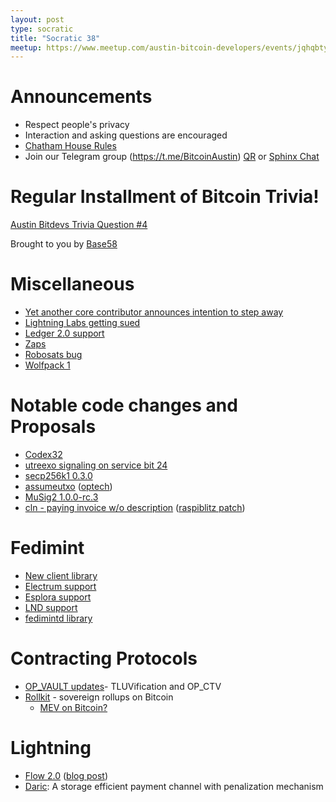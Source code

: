 ```yaml
---
layout: post
type: socratic
title: "Socratic 38"
meetup: https://www.meetup.com/austin-bitcoin-developers/events/jqhqbtyfcfbvb/
---
```


# Announcements

- Respect people's privacy
- Interaction and asking questions are encouraged
- [Chatham House Rules](https://www.chathamhouse.org/about-us/chatham-house-rule)
- Join our Telegram group (https://t.me/BitcoinAustin) [QR](../assets/imgs/telegram-group.svg) or [Sphinx Chat](https://tribes.sphinx.chat/t/austintexasbitcoiners)

# Regular Installment of Bitcoin Trivia!
[Austin Bitdevs Trivia Question #4](https://twitter.com/base58btc/status/1636145790769848321?s=20)

Brought to you by [Base58](https://www.base58.info/)

# Miscellaneous
- [Yet another core contributor announces intention to step away](https://bitcoinmagazine.com/technical/bitcoin-core-maintainer-marco-falke-to-step-down)
- [Lightning Labs getting sued](https://www.coindesk.com/business/2023/03/16/lightning-labs-taro-project-faces-halt-as-judge-issues-temporary-injunction-for-trademark-infringement/)
- [Ledger 2.0 support](https://unchained.com/blog/multisig-security-ledger/)
- [Zaps](https://github.com/nostr-protocol/nips/pull/224)
- [Robosats bug](https://twitter.com/RoboSats/status/1635432123648622593)
- [Wolfpack 1](https://twitter.com/_WolfNYC/status/1636352620049694728)

# Notable code changes and Proposals
- [Codex32](https://lists.linuxfoundation.org/pipermail/bitcoin-dev/2023-February/021469.html)
- [utreexo signaling on service bit 24](https://lists.linuxfoundation.org/pipermail/bitcoin-dev/2023-March/021515.html)
- [secp256k1 0.3.0](https://github.com/bitcoin-core/secp256k1/blob/master/CHANGELOG.md#030---2023-03-08)
- [assumeutxo](https://github.com/bitcoin/bitcoin/pull/25740) ([optech](https://bitcoinops.org/en/newsletters/2023/03/15/))
- [MuSig2 1.0.0-rc.3](https://twitter.com/blksresearch/status/1631020006883377154?s=20)
- [cln - paying invoice w/o description](https://github.com/ElementsProject/lightning/pull/6092) ([raspiblitz patch](https://github.com/rootzoll/raspiblitz/issues/3706))

# Fedimint
- [New client library](https://github.com/fedimint/fedimint/pull/1621)
- [Electrum support](https://github.com/fedimint/fedimint/pull/1363)
- [Esplora support](https://github.com/fedimint/fedimint/pull/1735)
- [LND support](https://github.com/fedimint/fedimint/pull/1907)
- [fedimintd library](https://github.com/fedimint/fedimint/pull/1735)

# Contracting Protocols
- [OP_VAULT updates](https://lists.linuxfoundation.org/pipermail/bitcoin-dev/2023-March/021526.html)- TLUVification and OP_CTV
- [Rollkit](https://twitter.com/RollkitDev/status/1632438374513676288?s=20) - sovereign rollups on Bitcoin
  - [MEV on Bitcoin?](https://twitter.com/TheBlueMatt/status/1633599362269057024)



# Lightning
- [Flow 2.0](https://twitter.com/gkrizek/status/1628440689456615424) ([blog post](https://voltage.cloud/blog/voltage-announcements/introducing-flow-v2/))
- [Daric](https://eprint.iacr.org/2022/1295.pdf): A storage efficient payment channel with penalization mechanism
